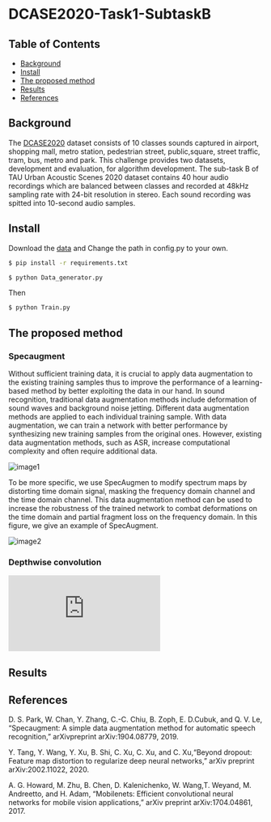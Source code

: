 # DCASE2020-Task1-SubtaskB

## Table of Contents

- [Background](#background)
- [Install](#install)
- [The proposed method](#the-proposed-method)
- [Results](#results)
- [References](#references)

## Background
The [DCASE2020](http://dcase.community/) dataset consists of 10 classes sounds captured in airport, shopping mall, metro station, pedestrian street, public,square, street traffic, tram, bus, metro and park. This challenge provides two datasets, development and evaluation, for algorithm development. The sub-task B of TAU Urban Acoustic Scenes 2020 dataset contains 40 hour audio recordings which are balanced between classes and recorded at 48kHz sampling rate with 24-bit resolution in stereo. Each sound recording was spitted into 10-second audio samples.

## Install
Download the [data](https://doi.org/10.5281/zenodo.3670185) and Change the path in config.py to your own.
```sh
$ pip install -r requirements.txt
```
```sh
$ python Data_generator.py
```
Then
```sh
$ python Train.py

```
## The proposed method
### Specaugment
Without sufficient training data, it is crucial to apply data augmentation to the existing training samples thus to improve the performance of a learning-based method by better exploiting the data in our hand. In sound recognition, traditional data augmentation methods include deformation of sound waves and background noise jetting. Different data augmentation methods are applied to each individual training sample. With data augmentation, we can train a network with better performance by synthesizing new training samples from the original ones. However, existing data augmentation methods, such as ASR, increase computational complexity and often require additional data.

![image1](https://github.com/Jingqiao-Zhao/DCASE2020-Task1-SubtaskB/blob/master/fig5_2.png)

To be more specific, we use SpecAugmen to modify spectrum maps by distorting time domain signal, masking the frequency domain channel and the time domain channel. This data augmentation method can be used to increase the robustness of the trained network to combat deformations on the time domain and partial fragment loss on the frequency domain. In this figure, we give an example of SpecAugment. 

![image2](https://github.com/Jingqiao-Zhao/DCASE2020-Task1-SubtaskB/blob/master/fig6_2.png)
### Depthwise convolution

![image3](https://github.com/Jingqiao-Zhao/DCASE2020-Task1-SubtaskB/blob/master/figure3.pdf)

## Results
## References
D. S. Park, W. Chan, Y. Zhang, C.-C. Chiu, B. Zoph, E. D.Cubuk, and Q. V. Le, “Specaugment: A simple data augmentation method for automatic speech recognition,” arXivpreprint arXiv:1904.08779, 2019.

Y. Tang, Y. Wang, Y. Xu, B. Shi, C. Xu, C. Xu, and C. Xu,“Beyond dropout: Feature map distortion to regularize deep neural networks,” arXiv preprint arXiv:2002.11022, 2020.

A. G. Howard, M. Zhu, B. Chen, D. Kalenichenko, W. Wang,T. Weyand, M. Andreetto, and H. Adam, “Mobilenets: Efficient convolutional neural networks for mobile vision applications,” arXiv preprint arXiv:1704.04861, 2017.




